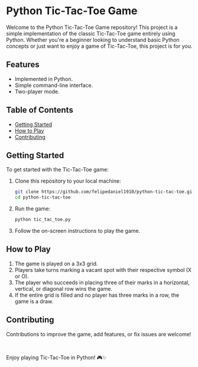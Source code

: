 # Python Tic-Tac-Toe Game

Welcome to the Python Tic-Tac-Toe Game repository! This project is a simple implementation of the classic Tic-Tac-Toe game entirely using Python. Whether you're a beginner looking to understand basic Python concepts or just want to enjoy a game of Tic-Tac-Toe, this project is for you.

## Features

- Implemented in Python.
- Simple command-line interface.
- Two-player mode.

## Table of Contents

- [Getting Started](#getting-started)
- [How to Play](#how-to-play)
- [Contributing](#contributing)

## Getting Started

To get started with the Tic-Tac-Toe game:

1. Clone this repository to your local machine:

    ```bash
    git clone https://github.com/felipedaniel1910/python-tic-tac-toe.git
    cd python-tic-tac-toe
    ```

2. Run the game:

    ```bash
    python tic_tac_toe.py
    ```

3. Follow the on-screen instructions to play the game.

## How to Play

1. The game is played on a 3x3 grid.
2. Players take turns marking a vacant spot with their respective symbol (X or O).
3. The player who succeeds in placing three of their marks in a horizontal, vertical, or diagonal row wins the game.
4. If the entire grid is filled and no player has three marks in a row, the game is a draw.

## Contributing

Contributions to improve the game, add features, or fix issues are welcome! 

<br/>

Enjoy playing Tic-Tac-Toe in Python! 🎮✨
